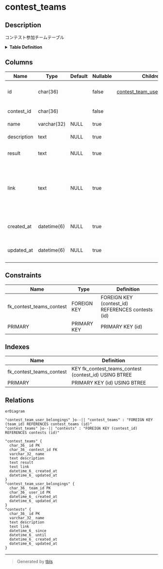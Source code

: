# contest_teams

## Description

コンテスト参加チームテーブル

<details>
<summary><strong>Table Definition</strong></summary>

```sql
CREATE TABLE `contest_teams` (
  `id` char(36) NOT NULL,
  `contest_id` char(36) NOT NULL,
  `name` varchar(32) DEFAULT NULL,
  `description` text DEFAULT NULL,
  `result` text DEFAULT NULL,
  `link` text DEFAULT NULL,
  `created_at` datetime(6) DEFAULT NULL,
  `updated_at` datetime(6) DEFAULT NULL,
  PRIMARY KEY (`id`),
  KEY `fk_contest_teams_contest` (`contest_id`),
  CONSTRAINT `fk_contest_teams_contest` FOREIGN KEY (`contest_id`) REFERENCES `contests` (`id`) ON DELETE CASCADE ON UPDATE CASCADE
) ENGINE=InnoDB DEFAULT CHARSET=utf8mb3
```

</details>

## Columns

| Name | Type | Default | Nullable | Children | Parents | Comment |
| ---- | ---- | ------- | -------- | -------- | ------- | ------- |
| id | char(36) |  | false | [contest_team_user_belongings](contest_team_user_belongings.md) |  | コンテストチームUUID |
| contest_id | char(36) |  | false |  | [contests](contests.md) | コンテストUUID |
| name | varchar(32) | NULL | true |  |  | チーム名 |
| description | text | NULL | true |  |  | チーム情報 |
| result | text | NULL | true |  |  | 順位などの結果 |
| link | text | NULL | true |  |  | コンテストチームの詳細が載っているページへのリンク |
| created_at | datetime(6) | NULL | true |  |  | コンテストチーム作成日時 |
| updated_at | datetime(6) | NULL | true |  |  | コンテストチーム更新日時 |

## Constraints

| Name | Type | Definition |
| ---- | ---- | ---------- |
| fk_contest_teams_contest | FOREIGN KEY | FOREIGN KEY (contest_id) REFERENCES contests (id) |
| PRIMARY | PRIMARY KEY | PRIMARY KEY (id) |

## Indexes

| Name | Definition |
| ---- | ---------- |
| fk_contest_teams_contest | KEY fk_contest_teams_contest (contest_id) USING BTREE |
| PRIMARY | PRIMARY KEY (id) USING BTREE |

## Relations

```mermaid
erDiagram

"contest_team_user_belongings" }o--|| "contest_teams" : "FOREIGN KEY (team_id) REFERENCES contest_teams (id)"
"contest_teams" }o--|| "contests" : "FOREIGN KEY (contest_id) REFERENCES contests (id)"

"contest_teams" {
  char_36_ id PK
  char_36_ contest_id FK
  varchar_32_ name
  text description
  text result
  text link
  datetime_6_ created_at
  datetime_6_ updated_at
}
"contest_team_user_belongings" {
  char_36_ team_id PK
  char_36_ user_id PK
  datetime_6_ created_at
  datetime_6_ updated_at
}
"contests" {
  char_36_ id PK
  varchar_32_ name
  text description
  text link
  datetime_6_ since
  datetime_6_ until
  datetime_6_ created_at
  datetime_6_ updated_at
}
```

---

> Generated by [tbls](https://github.com/k1LoW/tbls)
